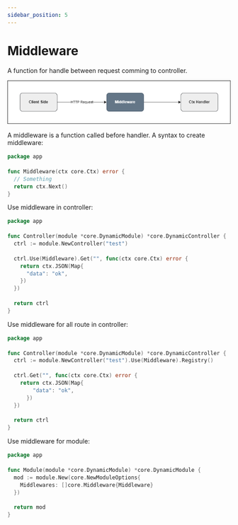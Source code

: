 ```yaml
---
sidebar_position: 5
---
```


# Middleware

A function for handle between request comming to controller.

![middleware](./img/middleware.png)

A middleware is a function called before handler. A syntax to create middleware:

```go
package app

func Middleware(ctx core.Ctx) error {
  // Something
  return ctx.Next()
}
```

Use middleware in controller:

```go
package app

func Controller(module *core.DynamicModule) *core.DynamicController {
  ctrl := module.NewController("test")
  
  ctrl.Use(Middleware).Get("", func(ctx core.Ctx) error {
    return ctx.JSON(Map{
      "data": "ok",
    })
  })
    
  return ctrl
}
```

Use middleware for all route in controller:

```go
package app

func Controller(module *core.DynamicModule) *core.DynamicController {
  ctrl := module.NewController("test").Use(Middleware).Registry()
    
  ctrl.Get("", func(ctx core.Ctx) error {
    return ctx.JSON(Map{
	    "data": "ok",
	  })
  })
    
  return ctrl
}
```

Use middleware for module:

```go
package app

func Module(module *core.DynamicModule) *core.DynamicModule {
  mod := module.New(core.NewModuleOptions{
    Middlewares: []core.Middleware{Middleware}
  })
    
  return mod
}
```